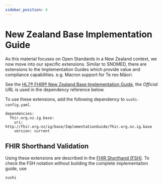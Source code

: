```yaml
---
sidebar_position: 4
---
```


# New Zealand Base Implementation Guide

As this material focuses on Open Standards in a New Zealand context, we now move into our specific extensions. Similar to SNOMED, there are extensions to the Implementation Guides which provide value and compliance capabilities. e.g. Macron support for Te reo Māori.

See the [HL7® FHIR® New Zealand Base Implementation Guide](https://fhir.org.nz/ig/base/index.html), the _Official URL_ is used in the dependency reference below.

To use these extensions, add the following dependency to `sushi-config.yaml`.

```
dependencies:
  fhir.org.nz.ig.base: 
    uri: http://fhir.org.nz/ig/base/ImplementationGuide/fhir.org.nz.ig.base
    version: current
```

## FHIR Shorthand Validation

Using these extensions are described in the [FHIR Shorthand (FSH)](/category/fhir-shorthand-fsh). To check the FSH notation without building the complete implementaiton guide, use

```
sushi
```

